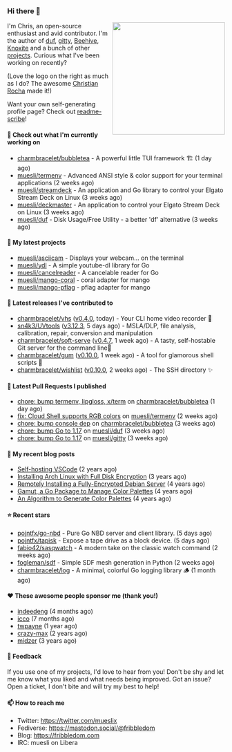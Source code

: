 ### Hi there 👋

<img align="right" src="https://raw.githubusercontent.com/muesli/muesli/master/assets/termenv.png" width="260">

I'm Chris, an open-source enthusiast and avid contributor. I'm the author of [duf](https://github.com/muesli/duf),
[gitty](https://github.com/muesli/gitty), [Beehive](https://github.com/muesli/beehive), [Knoxite](https://github.com/knoxite/knoxite)
 and a bunch of other [projects](https://fribbledom.com/projects/). Curious what I've been working on recently?

(Love the logo on the right as much as I do? The awesome [Christian Rocha](https://github.com/meowgorithm/) made it!)

Want your own self-generating profile page? Check out [readme-scribe](https://github.com/muesli/readme-scribe)!

#### 👷 Check out what I'm currently working on

- [charmbracelet/bubbletea](https://github.com/charmbracelet/bubbletea) - A powerful little TUI framework 🏗 (1 day ago)
- [muesli/termenv](https://github.com/muesli/termenv) - Advanced ANSI style &amp; color support for your terminal applications (2 weeks ago)
- [muesli/streamdeck](https://github.com/muesli/streamdeck) - An application and Go library to control your Elgato Stream Deck on Linux (3 weeks ago)
- [muesli/deckmaster](https://github.com/muesli/deckmaster) - An application to control your Elgato Stream Deck on Linux (3 weeks ago)
- [muesli/duf](https://github.com/muesli/duf) - Disk Usage/Free Utility - a better &#39;df&#39; alternative (3 weeks ago)

#### 🌱 My latest projects

- [muesli/asciicam](https://github.com/muesli/asciicam) - Displays your webcam... on the terminal
- [muesli/ydl](https://github.com/muesli/ydl) - A simple youtube-dl library for Go
- [muesli/cancelreader](https://github.com/muesli/cancelreader) - A cancelable reader for Go
- [muesli/mango-coral](https://github.com/muesli/mango-coral) - coral adapter for mango
- [muesli/mango-pflag](https://github.com/muesli/mango-pflag) - pflag adapter for mango

#### 🔭 Latest releases I've contributed to

- [charmbracelet/vhs](https://github.com/charmbracelet/vhs) ([v0.4.0](https://github.com/charmbracelet/vhs/releases/tag/v0.4.0), today) - Your CLI home video recorder 📼
- [sn4k3/UVtools](https://github.com/sn4k3/UVtools) ([v3.12.3](https://github.com/sn4k3/UVtools/releases/tag/v3.12.3), 5 days ago) - MSLA/DLP, file analysis, calibration, repair, conversion and manipulation
- [charmbracelet/soft-serve](https://github.com/charmbracelet/soft-serve) ([v0.4.7](https://github.com/charmbracelet/soft-serve/releases/tag/v0.4.7), 1 week ago) - A tasty, self-hostable Git server for the command line🍦
- [charmbracelet/gum](https://github.com/charmbracelet/gum) ([v0.10.0](https://github.com/charmbracelet/gum/releases/tag/v0.10.0), 1 week ago) - A tool for glamorous shell scripts 🎀
- [charmbracelet/wishlist](https://github.com/charmbracelet/wishlist) ([v0.10.0](https://github.com/charmbracelet/wishlist/releases/tag/v0.10.0), 2 weeks ago) - The SSH directory ✨

#### 🔨 Latest Pull Requests I published

- [chore: bump termenv, lipgloss, x/term](https://github.com/charmbracelet/bubbletea/pull/711) on [charmbracelet/bubbletea](https://github.com/charmbracelet/bubbletea) (1 day ago)
- [fix: Cloud Shell supports RGB colors](https://github.com/muesli/termenv/pull/127) on [muesli/termenv](https://github.com/muesli/termenv) (2 weeks ago)
- [chore: bump console dep](https://github.com/charmbracelet/bubbletea/pull/700) on [charmbracelet/bubbletea](https://github.com/charmbracelet/bubbletea) (3 weeks ago)
- [chore: bump Go to 1.17](https://github.com/muesli/duf/pull/233) on [muesli/duf](https://github.com/muesli/duf) (3 weeks ago)
- [chore: bump Go to 1.17](https://github.com/muesli/gitty/pull/106) on [muesli/gitty](https://github.com/muesli/gitty) (3 weeks ago)

#### 📜 My recent blog posts

- [Self-hosting VSCode](https://fribbledom.com/posts/selfhosting-vscode/) (2 years ago)
- [Installing Arch Linux with Full Disk Encryption](https://fribbledom.com/posts/encrypted-arch-install/) (3 years ago)
- [Remotely Installing a Fully-Encrypted Debian Server](https://fribbledom.com/posts/encrypted-remote-debian-install/) (4 years ago)
- [Gamut, a Go Package to Manage Color Palettes](https://fribbledom.com/posts/gamut-package-to-handle-color-palettes/) (4 years ago)
- [An Algorithm to Generate Color Palettes](https://fribbledom.com/posts/an-algorithm-to-generate-color-palettes/) (4 years ago)

#### ⭐ Recent stars

- [pojntfx/go-nbd](https://github.com/pojntfx/go-nbd) - Pure Go NBD server and client library. (5 days ago)
- [pojntfx/tapisk](https://github.com/pojntfx/tapisk) - Expose a tape drive as a block device. (5 days ago)
- [fabio42/sasqwatch](https://github.com/fabio42/sasqwatch) - A modern take on the classic watch command (2 weeks ago)
- [fogleman/sdf](https://github.com/fogleman/sdf) - Simple SDF mesh generation in Python (2 weeks ago)
- [charmbracelet/log](https://github.com/charmbracelet/log) - A minimal, colorful Go logging library 🪵 (1 month ago)

#### ❤️ These awesome people sponsor me (thank you!)

- [indeedeng](https://github.com/indeedeng) (4 months ago)
- [icco](https://github.com/icco) (7 months ago)
- [twpayne](https://github.com/twpayne) (1 year ago)
- [crazy-max](https://github.com/crazy-max) (2 years ago)
- [midzer](https://github.com/midzer) (3 years ago)

#### 💬 Feedback

If you use one of my projects, I'd love to hear from you! Don't be shy and let me know what you liked
and what needs being improved. Got an issue? Open a ticket, I don't bite and will try my best to help!

#### 📫 How to reach me

- Twitter: https://twitter.com/mueslix
- Fediverse: https://mastodon.social/@fribbledom
- Blog: https://fribbledom.com
- IRC: muesli on Libera
